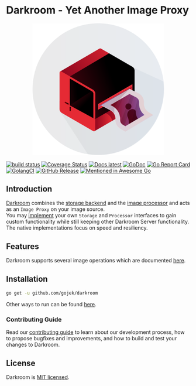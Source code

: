 # Darkroom - Yet Another Image Proxy

<p align="center"><img src="website/static/img/darkroom-logo.png" width="360"></p>

[![build status](https://travis-ci.com/gojek/darkroom.svg?branch=master)](https://travis-ci.com/gojek/darkroom)
[![Coverage Status](https://coveralls.io/repos/github/gojek/darkroom/badge.svg?branch=master)](https://coveralls.io/github/gojek/darkroom?branch=master)
[![Docs latest](https://img.shields.io/badge/Docs-latest-blue.svg)](https://www.gojek.io/darkroom/)
[![GoDoc](https://godoc.org/github.com/gojek/darkroom?status.svg)](https://godoc.org/github.com/gojek/darkroom)
[![Go Report Card](https://goreportcard.com/badge/github.com/gojek/darkroom)](https://goreportcard.com/report/github.com/gojek/darkroom)
[![GolangCI](https://golangci.com/badges/github.com/gojek/darkroom.svg)](https://golangci.com)
[![GitHub Release](https://img.shields.io/github/release/gojek/darkroom.svg?style=flat)](https://github.com/gojek/darkroom/releases)
[![Mentioned in Awesome Go](https://awesome.re/mentioned-badge.svg)](https://github.com/avelino/awesome-go)  

## Introduction

[Darkroom](https://www.gojek.io/darkroom/) combines the [storage backend](pkg/storage) and the [image processor](pkg/processor) and acts as an `Image Proxy` on your image source.  
You may [implement](https://www.gojek.io/darkroom/docs/customization#custom-storage-example) your own `Storage` and `Processor` interfaces to gain custom functionality while still keeping other Darkroom Server functionality.  
The native implementations focus on speed and resiliency.

## Features

Darkroom supports several image operations which are documented [here](https://www.gojek.io/darkroom/docs/usage/size).

## Installation

```bash
go get -u github.com/gojek/darkroom
```
Other ways to run can be found [here](https://www.gojek.io/darkroom/docs/getting-started#running-the-image-proxy-service).

### Contributing Guide

Read our [contributing guide](./CONTRIBUTING.md) to learn about our development process, how to propose bugfixes and improvements, and how to build and test your changes to Darkroom.

## License

Darkroom is [MIT licensed](./LICENSE).
